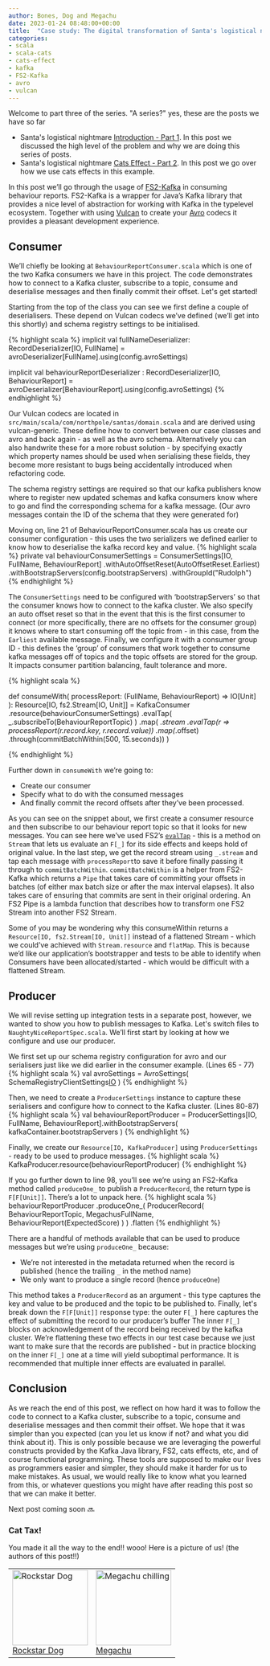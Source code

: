 ```yaml
---
author: Bones, Dog and Megachu
date: 2023-01-24 08:48:00+00:00
title:  "Case study: The digital transformation of Santa's logistical nightmare - Part 3 fs2-kafka"
categories:
- scala
- scala-cats
- cats-effect
- kafka
- FS2-Kafka
- avro
- vulcan
---
```


Welcome to part three of the series. "A series?" yes, these are the posts we have so far 
* Santa's logistical nightmare [Introduction - Part 1](https://functional-feline-society.github.io/2022/12/16/santas-logistical-nightmare-pt1/). In this post we discussed the high level of the problem and why we are doing this series of posts.
* Santa's logistical nightmare [Cats Effect - Part 2](https://functional-feline-society.github.io/2022/12/22/io-part-2/). In this post we go over how we use cats effects in this example.


In this post we’ll go through the usage of [FS2-Kafka](https://fd4s.github.io/fs2-kafka/) in consuming behaviour reports. FS2-Kafka is a wrapper for Java’s Kafka library that provides a nice level of abstraction for working with Kafka in the typelevel ecosystem. Together with using [Vulcan](https://fd4s.github.io/vulcan/) to create your [Avro](https://avro.apache.org/) codecs it provides a pleasant development experience.

## Consumer 

We’ll chiefly be looking at `BehaviourReportConsumer.scala` which is one of the two Kafka consumers we have in this project. The code demonstrates how to connect to a Kafka cluster, subscribe to a topic, consume and deserialise messages and then finally commit their offset. Let's get started!

Starting from the top of the class you can see we first define a couple of deserialisers.
These depend on Vulcan codecs we’ve defined (we’ll get into this shortly) and schema registry settings to be initialised.

{% highlight scala %}
implicit val fullNameDeserializer: RecordDeserializer[IO, FullName] =
avroDeserializer[FullName].using(config.avroSettings)

implicit val behaviourReportDeserializer
: RecordDeserializer[IO, BehaviourReport] =
avroDeserializer[BehaviourReport].using(config.avroSettings)
{% endhighlight %}

Our Vulcan codecs are located in `src/main/scala/com/northpole/santas/domain.scala` and are derived using vulcan-generic.
These define how to convert between our case classes and avro and back again - as well as the avro schema. Alternatively you can also handwrite these for a more robust solution - by specifying exactly which property names should be used when serialising these fields, they become more resistant to bugs being accidentally introduced when refactoring code. 

The schema registry settings are required so that our kafka publishers know where to register new updated schemas and kafka consumers know where to go and find the corresponding schema for a kafka message. (Our avro messages contain the ID of the schema that they were generated for)


Moving on, line 21 of BehaviourReportConsumer.scala has us create our consumer configuration - this uses the two serializers we defined earlier to know how to deserialise the kafka record key and value.
{% highlight scala %}
private val behaviourConsumerSettings =
ConsumerSettings[IO, FullName, BehaviourReport]
.withAutoOffsetReset(AutoOffsetReset.Earliest)
.withBootstrapServers(config.bootstrapServers)
.withGroupId("Rudolph")
{% endhighlight %}

The `ConsumerSettings` need to be configured with ‘bootstrapServers’ so that the consumer knows how to connect to the kafka cluster.
We also specify an auto offset reset so that in the event that this is the first consumer to connect (or more specifically, there are no offsets for the consumer group) it knows where to start consuming off the topic from - in this case, from the `Earliest` available message.
Finally, we configure it with a consumer group ID - this defines the ‘group’ of consumers that work together to consume kafka messages off of topics and the topic offsets are stored for the group. It impacts consumer partition balancing, fault tolerance and more.

{% highlight scala %}

def consumeWith(
processReport: (FullName, BehaviourReport) => IO[Unit]
): Resource[IO, fs2.Stream[IO, Unit]] =
KafkaConsumer
.resource(behaviourConsumerSettings)
.evalTap(
_.subscribeTo(BehaviourReportTopic)
)
.map(
_.stream
.evalTap(r => processReport(r.record.key, r.record.value))
.map(_.offset)
.through(commitBatchWithin(500, 15.seconds))
)

{% endhighlight %}

Further down in `consumeWith` we’re going to:
* Create our consumer
* Specify what to do with the consumed messages
* And finally commit the record offsets after they’ve been processed.

As you can see on the snippet about, we first create a consumer resource and then subscribe to our behaviour report topic so that it looks for new messages.
You can see here we’ve used  FS2’s [`evalTap`](https://www.javadoc.io/doc/co.fs2/fs2-docs_2.13/3.5.0/fs2/Stream.html#evalTap[F2[x]%3E:F[x],O2](f:O=%3EF2[O2])(implicitevidence$9:cats.Functor[F2]):fs2.Stream[F2,O]) - this is a method on `Stream` that lets us evaluate an `F[_]` for its side effects and keeps hold of original value.
In the last step, we get the record stream using `_.stream` and tap each message with `processReport`to save it before finally passing it through to `commitBatchWithin`.
 `commitBatchWithin` is a helper from FS2-Kafka which returns a `Pipe` that takes care of committing your offsets in batches (of either max batch size or after the max interval elapses).
It also takes care of ensuring that commits are sent in their original ordering.
An FS2 Pipe is a lambda function that describes how to transform one FS2 Stream into another FS2 Stream. 

Some of you may be wondering why this consumeWithin returns a `Resource[IO, fs2.Stream[IO, Unit]]`  instead of a flattened Stream - which we could’ve achieved with `Stream.resource` and `flatMap`.
This is because we’d like our application’s bootstrapper and tests to be able to identify when Consumers have been allocated/started - which would be difficult with a flattened Stream.

## Producer

We will revise setting up integration tests in a separate post, however, we wanted to show you how to publish messages to Kafka.
Let's switch files to `NaughtyNiceReportSpec.scala`. We’ll first start by looking at how we configure and use our producer.

We first set up our schema registry configuration for avro and our serialisers just like we did earlier in the consumer example. (Lines 65 - 77)
{% highlight scala %}
val avroSettings =
AvroSettings(
SchemaRegistryClientSettings[IO](s"http://localhost:$registryPort")
)
{% endhighlight %}

Then, we need to create a `ProducerSettings` instance to capture these serialisers and configure how to connect to the Kafka cluster. (Lines 80-87)
{% highlight scala %}
val behaviourReportProducer =
ProducerSettings[IO, FullName, BehaviourReport].withBootstrapServers(
kafkaContainer.bootstrapServers
)
{% endhighlight %}

Finally, we create our `Resource[IO, KafkaProducer]` using `ProducerSettings` - ready to be used to produce messages.
{% highlight scala %}
KafkaProducer.resource(behaviourReportProducer)
{% endhighlight %}

If you go further down to line 98, you’ll see we’re using an FS2-Kafka method called `produceOne_` to publish a `ProducerRecord`, the return type is `F[F[Unit]]`. There’s a lot to unpack here.
{% highlight scala %}
behaviourReportProducer
.produceOne_(
ProducerRecord(
BehaviourReportTopic,
MegachusFullName,
BehaviourReport(ExpectedScore)
)
)
.flatten
{% endhighlight %}

There are a handful of methods available that can be used to produce messages but we’re using `produceOne_` because:
* We’re not interested in the metadata returned when the record is published (hence the trailing `_` in the method name)
* We only want to produce a single record (hence `produceOne`)

This method takes a `ProducerRecord` as an argument - this type captures the key and value to be produced and the topic to be published to.
Finally, let's break down the `F[F[Unit]]` response type: 
the outer `F[_]` here captures the effect of submitting the record to our producer’s buffer
The inner `F[_]` blocks on acknowledgement of the record being received by the kafka cluster.
We’re flattening these two effects in our test case because we just want to make sure that the records are published - but in practice blocking on the inner `F[_]` one at a time will yield suboptimal performance. It is recommended that multiple inner effects are evaluated in parallel.

## Conclusion


As we reach the end of this post, we reflect on how hard it was to follow the code to connect to a Kafka cluster, subscribe to a topic, consume and deserialise messages and then commit their offset. We hope that it was simpler than you expected (can you let us know if not? and what you did think about it). 
This is only possible because we are leveraging the powerful constructs provided by the Kafka Java library, FS2, cats effects, etc, and of course functional programming.
These tools are supposed to make our lives as programmers easier and simpler, they should make it harder for us to make mistakes. 
As usual, we would really like to know what you learned from this, or whatever questions you might have after reading this post so that we can make it better.

Next post coming soon 🔜






### Cat Tax!

You made it all the way to the end!! wooo! Here is a picture of us! (the authors of this post!!)

<table >
    <tbody>
      <tr>
        <td ><img height=150px src="https://functional-feline-society.github.io/images/dog-1.jpg" alt="Rockstar Dog"><br/><a href="https://functional-feline-society.github.io/images/dog-1.jpg" target="_blank"> Rockstar Dog</a></td>        
        <td ><img height=150px src="https://functional-feline-society.github.io/images/megachu-2.jpeg" alt="Megachu chilling"><br/><a href="https://functional-feline-society.github.io/images/megachu-2.jpeg" target="_blank">Megachu</a></td>       
      </tr>
    </tbody>
</table>
